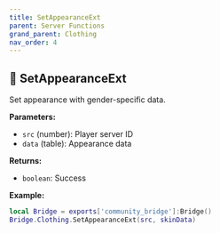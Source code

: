 ```yaml
---
title: SetAppearanceExt
parent: Server Functions
grand_parent: Clothing
nav_order: 4
---
```


## 🔹 SetAppearanceExt

Set appearance with gender-specific data.

**Parameters:**
- `src` (number): Player server ID
- `data` (table): Appearance data

**Returns:**
- `boolean`: Success

**Example:**
```lua
local Bridge = exports['community_bridge']:Bridge()
Bridge.Clothing.SetAppearanceExt(src, skinData)
```
